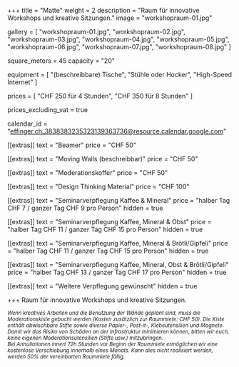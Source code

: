 +++
title = "Matte"
weight = 2
description = "Raum für innovative Workshops und kreative Sitzungen."
image = "workshopraum-01.jpg"

gallery = [
  "workshopraum-01.jpg",
  "workshopraum-02.jpg",
  "workshopraum-03.jpg",
  "workshopraum-04.jpg",
  "workshopraum-05.jpg",
  "workshopraum-06.jpg",
  "workshopraum-07.jpg",
  "workshopraum-08.jpg"
]

square_meters = 45
capacity = "20"

equipment = [
  "(beschreibbare) Tische",
  "Stühle oder Hocker",
  "High-Speed Internet"
]

prices = [
  "CHF 250 für 4 Stunden",
  "CHF 350 für 8 Stunden"
]

prices_excluding_vat = true

calendar_id = "effinger.ch_3838383235323139363736@resource.calendar.google.com"

[[extras]]
text = "Beamer"
price = "CHF 50"

[[extras]]
text = "Moving Walls (beschreibbar)"
price = "CHF 50"

[[extras]]
text = "Moderationskoffer"
price = "CHF 50"

[[extras]]
text = "Design Thinking Material"
price = "CHF 100"

[[extras]]
text = "Seminarverpflegung Kaffee & Mineral"
price = "halber Tag CHF 7 / ganzer Tag CHF 9 pro Person"
hidden = true

[[extras]]
text = "Seminarverpflegung Kaffee, Mineral & Obst"
price = "halber Tag CHF 11 / ganzer Tag CHF 15 pro Person"
hidden = true

[[extras]]
text = "Seminarverpflegung Kaffee, Mineral & Brötli/Gipfeli"
price = "halber Tag CHF 11 / ganzer Tag CHF 15 pro Person"
hidden = true

[[extras]]
text = "Seminarverpflegung Kaffee, Mineral, Obst & Brötli/Gipfeli"
price = "halber Tag CHF 13 / ganzer Tag CHF 17 pro Person"
hidden = true

[[extras]]
text = "Weitere Verpflegung gewünscht"
hidden = true

+++
Raum für innovative Workshops und kreative Sitzungen.

<small><em>
Wenn kreatives Arbeiten und die Benutzung der Wände geplant sind, muss die Moderationskiste gebucht werden (Kosten zusätzlich zur Raummiete: CHF 50). Die Kiste enthält abwischbare Stifte sowie diverse Papier-, Post-it-, Klebeutensilien und Magnete.<br>
Damit wir das Risiko von Schäden an der Infrastruktur minimieren können, bitten wir euch, keine eigenen Moderationsutensilien (Stifte usw.) mitzubringen.<br>
Bei Annullationen innert 72h Stunden vor Beginn der Raummiete ermöglichen wir eine kostenlose Verschiebung innerhalb eines Monats. Kann dies nicht realisiert werden, werden 50% der vereinbarten Raummiete fällig.
</em></small>
